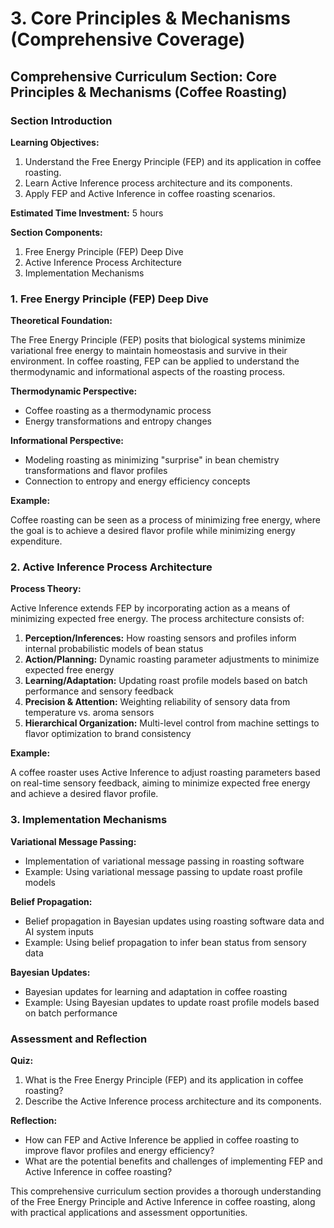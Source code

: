 # 3. Core Principles & Mechanisms (Comprehensive Coverage)

## Comprehensive Curriculum Section: Core Principles & Mechanisms (Coffee Roasting)

### Section Introduction

**Learning Objectives:**

1. Understand the Free Energy Principle (FEP) and its application in coffee roasting.
2. Learn Active Inference process architecture and its components.
3. Apply FEP and Active Inference in coffee roasting scenarios.

**Estimated Time Investment:** 5 hours

**Section Components:**

1. Free Energy Principle (FEP) Deep Dive
2. Active Inference Process Architecture
3. Implementation Mechanisms

### 1. Free Energy Principle (FEP) Deep Dive

**Theoretical Foundation:**

The Free Energy Principle (FEP) posits that biological systems minimize variational free energy to maintain homeostasis and survive in their environment. In coffee roasting, FEP can be applied to understand the thermodynamic and informational aspects of the roasting process.

**Thermodynamic Perspective:**

* Coffee roasting as a thermodynamic process
* Energy transformations and entropy changes

**Informational Perspective:**

* Modeling roasting as minimizing "surprise" in bean chemistry transformations and flavor profiles
* Connection to entropy and energy efficiency concepts

**Example:**

Coffee roasting can be seen as a process of minimizing free energy, where the goal is to achieve a desired flavor profile while minimizing energy expenditure.

### 2. Active Inference Process Architecture

**Process Theory:**

Active Inference extends FEP by incorporating action as a means of minimizing expected free energy. The process architecture consists of:

1. **Perception/Inferences:** How roasting sensors and profiles inform internal probabilistic models of bean status
2. **Action/Planning:** Dynamic roasting parameter adjustments to minimize expected free energy
3. **Learning/Adaptation:** Updating roast profile models based on batch performance and sensory feedback
4. **Precision & Attention:** Weighting reliability of sensory data from temperature vs. aroma sensors
5. **Hierarchical Organization:** Multi-level control from machine settings to flavor optimization to brand consistency

**Example:**

A coffee roaster uses Active Inference to adjust roasting parameters based on real-time sensory feedback, aiming to minimize expected free energy and achieve a desired flavor profile.

### 3. Implementation Mechanisms

**Variational Message Passing:**

* Implementation of variational message passing in roasting software
* Example: Using variational message passing to update roast profile models

**Belief Propagation:**

* Belief propagation in Bayesian updates using roasting software data and AI system inputs
* Example: Using belief propagation to infer bean status from sensory data

**Bayesian Updates:**

* Bayesian updates for learning and adaptation in coffee roasting
* Example: Using Bayesian updates to update roast profile models based on batch performance

### Assessment and Reflection

**Quiz:**

1. What is the Free Energy Principle (FEP) and its application in coffee roasting?
2. Describe the Active Inference process architecture and its components.

**Reflection:**

* How can FEP and Active Inference be applied in coffee roasting to improve flavor profiles and energy efficiency?
* What are the potential benefits and challenges of implementing FEP and Active Inference in coffee roasting?

This comprehensive curriculum section provides a thorough understanding of the Free Energy Principle and Active Inference in coffee roasting, along with practical applications and assessment opportunities.